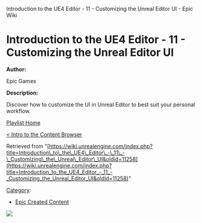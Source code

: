 Introduction to the UE4 Editor - 11 - Customizing the Unreal Editor UI - Epic Wiki                    

Introduction to the UE4 Editor - 11 - Customizing the Unreal Editor UI
======================================================================

  

**Author:**

Epic Games

**Description:**

Discover how to customize the UI in Unreal Editor to best suit your personal workflow.

  

[Playlist Home](/Category:Epic_Video_Playlists "Category:Epic Video Playlists")

[< Intro to the Content Browser](/Introduction_to_the_UE4_Editor_-_10_-_Intro_to_the_Content_Browser "Introduction to the UE4 Editor - 10 - Intro to the Content Browser")

  

Retrieved from "[https://wiki.unrealengine.com/index.php?title=Introduction\_to\_the\_UE4\_Editor\_-\_11\_-\_Customizing\_the\_Unreal\_Editor\_UI&oldid=11258](https://wiki.unrealengine.com/index.php?title=Introduction_to_the_UE4_Editor_-_11_-_Customizing_the_Unreal_Editor_UI&oldid=11258)"

[Category](/Special:Categories "Special:Categories"):

*   [Epic Created Content](/Category:Epic_Created_Content "Category:Epic Created Content")

  ![](https://tracking.unrealengine.com/track.png)